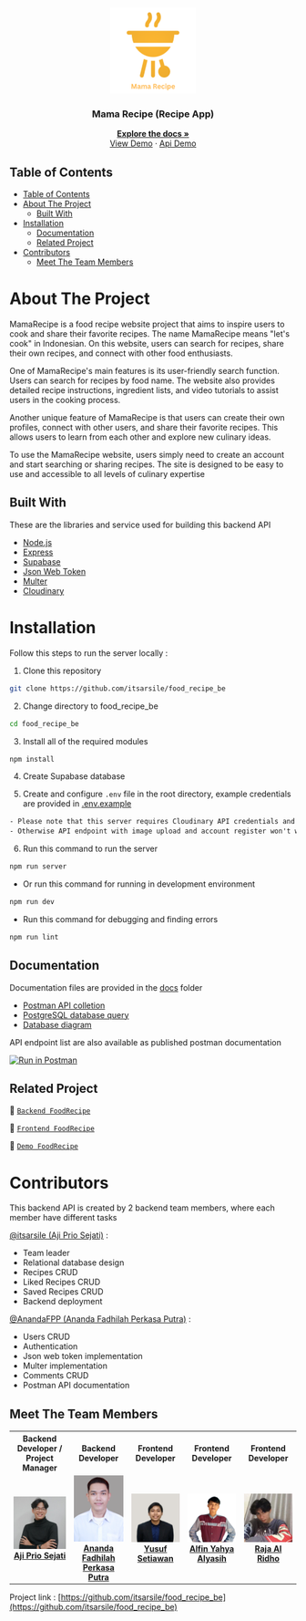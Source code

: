 <br />
<p align="center">
  <div align="center">
    <img height="150" src="./document/picture/logo.png" alt="MamaRecipe" border="0"/>
  </div>
  <h3 align="center">Mama Recipe (Recipe App)</h3>
  <p align="center">
    <a href="https://github.com/itsarsile/food_recipe_be"><strong>Explore the docs »</strong></a>
    <br />
    <a href="https://foodrecipekel2.netlify.app/">View Demo</a>
    ·
    <a href="https://food-recipe-be.onrender.com/recipes">Api Demo</a>
  </p>
</p>

## Table of Contents

- [Table of Contents](#table-of-contents)
- [About The Project](#about-the-project)
  - [Built With](#built-with)
- [Installation](#installation)
  - [Documentation](#documentation)
  - [Related Project](#related-project)
- [Contributors](#contributors)
  - [Meet The Team Members](#meet-the-team-members)

# About The Project

MamaRecipe is a food recipe website project that aims to inspire users to cook and share their favorite recipes. The name MamaRecipe means "let's cook" in Indonesian. On this website, users can search for recipes, share their own recipes, and connect with other food enthusiasts.

One of MamaRecipe's main features is its user-friendly search function. Users can search for recipes by food name. The website also provides detailed recipe instructions, ingredient lists, and video tutorials to assist users in the cooking process.

Another unique feature of MamaRecipe is that users can create their own profiles, connect with other users, and share their favorite recipes. This allows users to learn from each other and explore new culinary ideas.

To use the MamaRecipe website, users simply need to create an account and start searching or sharing recipes. The site is designed to be easy to use and accessible to all levels of culinary expertise

## Built With

These are the libraries and service used for building this backend API

- [Node.js](https://nodejs.org)
- [Express](https://expressjs.com)
- [Supabase](https://supabase.com/)
- [Json Web Token](https://jwt.io)
- [Multer](https://github.com/expressjs/multer)
- [Cloudinary](https://cloudinary.com/)

# Installation

Follow this steps to run the server locally :

1. Clone this repository

```sh
git clone https://github.com/itsarsile/food_recipe_be
```

2. Change directory to food_recipe_be

```sh
cd food_recipe_be
```

3. Install all of the required modules

```sh
npm install
```

4. Create Supabase database

5. Create and configure `.env` file in the root directory, example credentials are provided in [.env.example](./.env.example)

```txt
- Please note that this server requires Cloudinary API credentials and Gmail service account
- Otherwise API endpoint with image upload and account register won't work properly
```

6. Run this command to run the server

```sh
npm run server
```

- Or run this command for running in development environment

```sh
npm run dev
```

- Run this command for debugging and finding errors

```sh
npm run lint
```

## Documentation

Documentation files are provided in the [docs](./docs) folder

- [Postman API colletion](./docs/Markisak-be.postman_collection.json)
- [PostgreSQL database query](./docs/markisak-database-query.sql)
- [Database diagram](./docs/markisak-database-diagram.png)

API endpoint list are also available as published postman documentation

[![Run in Postman](https://run.pstmn.io/button.svg)](https://documenter.getpostman.com/view/26309865/2s93XsYSGG)

## Related Project

:rocket: [`Backend FoodRecipe`](https://github.com/itsarsile/food_recipe_be)

:rocket: [`Frontend FoodRecipe`](https://github.com/itsarsile/food_recipe)

:rocket: [`Demo FoodRecipe`](https://foodrecipekel2.netlify.app/)

# Contributors

This backend API is created by 2 backend team members, where each member have different tasks

[@itsarsile (Aji Prio Sejati)](https://github.com/itsarsile) :

- Team leader
- Relational database design
- Recipes CRUD
- Liked Recipes CRUD
- Saved Recipes CRUD
- Backend deployment

[@AnandaFPP (Ananda Fadhilah Perkasa Putra)](https://github.com/AnandaFPP) :

- Users CRUD
- Authentication
- Json web token implementation
- Multer implementation
- Comments CRUD
- Postman API documentation

## Meet The Team Members

<center>
  <table align="center">
    <tr >
      <th >Backend Developer / Project Manager</th>
      <th >Backend Developer</th>
      <th >Frontend Developer</th>
      <th >Frontend Developer</th>
      <th >Frontend Developer</th>
    </tr>
    <tr >
      <td align="center">
        <a href="https://github.com/itsarsile">
          <img width="200"  src="./document/picture/aji.jpeg" alt="Aji Prio Sejati"><br/>
          <b>Aji Prio Sejati</b>
        </a>
      </td>
      <td align="center">
        <a href="https://github.com/AnandaFPP">
          <img width="200"  src="./document/picture/nanda.png" alt="Ananda Fadhilah Perkasa Putra"><br/>
          <b>Ananda Fadhilah Perkasa Putra</b>
        </a>
      </td>
      <td align="center">
        <a href="https://github.com/YuSetiawan">
          <img width="200"  src="./document/picture/yusuf.jpeg" alt="Yusuf Setiawan"><br/>
          <b>Yusuf Setiawan</b>
        </a>
      </td>
      <td align="center">
        <a href="https://github.com/flyinvyn">
          <img width="200"   src="./document/picture/alfin.png" alt="Alfin Yahya Alyasih"><br/>
          <b>Alfin Yahya Alyasih</b>
        </a>
      </td>
      <td align="center">
        <a href="https://github.com/alridho12">
          <img width="200"  src="./document/picture/raja.jpg" alt="Raja Al Ridho"><br/>
          <b>Raja Al Ridho</b>
        </a>
      </td>
    </tr>
  </table>
</center>

Project link : [https://github.com/itsarsile/food_recipe_be](https://github.com/itsarsile/food_recipe_be)
